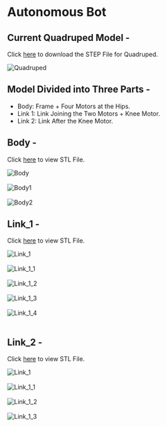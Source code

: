 # Autonomous Bot

## Current Quadruped Model -

Click [here](https://minhaskamal.github.io/DownGit/#/home?url=https://github.com/RoboManipal-9-0/Competitions/tree/ABU-Robocon-2019/RoboCon2019/FILES/Quadruped) to download the STEP File for Quadruped.

![Quadruped](../../DATA/Quadruped_IMAGES/Quadruped.PNG)<br>

## Model Divided into Three Parts -
 - Body: Frame + Four Motors at the Hips.
 - Link 1: Link Joining the Two Motors + Knee Motor.
 - Link 2: Link After the Knee Motor.

## Body -

Click [here](https://a360.co/2Q0PXO4) to view STL File.

![Body](../../DATA/Quadruped_IMAGES/Body.PNG) <br><br>
![Body1](../../DATA/Quadruped_IMAGES/Body_1.PNG) <br><br>
![Body2](../../DATA/Quadruped_IMAGES/Body_2.PNG) <br>

## Link_1 -

Click [here](https://a360.co/2PmL2H5) to view STL File.

![Link_1](../../DATA/Quadruped_IMAGES/Link1.PNG) <br><br>
![Link_1_1](../../DATA/Quadruped_IMAGES/Link1_1.PNG) <br><br>
![Link_1_2](../../DATA/Quadruped_IMAGES/Link1_2.PNG) <br><br>
![Link_1_3](../../DATA/Quadruped_IMAGES/Link1_3.PNG) <br><br>
![Link_1_4](../../DATA/Quadruped_IMAGES/Link1_4.PNG) <br><br>

## Link_2 -

Click [here](https://a360.co/2FqRFTQ) to view STL File.

![Link_1](../../DATA/Quadruped_IMAGES/Link2.PNG) <br><br>
![Link_1_1](../../DATA/Quadruped_IMAGES/Link2_1.PNG) <br><br>
![Link_1_2](../../DATA/Quadruped_IMAGES/Link2_2.PNG) <br><br>
![Link_1_3](../../DATA/Quadruped_IMAGES/Link2_3.PNG) <br><br>
